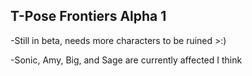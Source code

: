 ## T-Pose Frontiers Alpha 1
-Still in beta, needs more characters to be ruined >:)

-Sonic, Amy, Big, and Sage are currently affected I think
